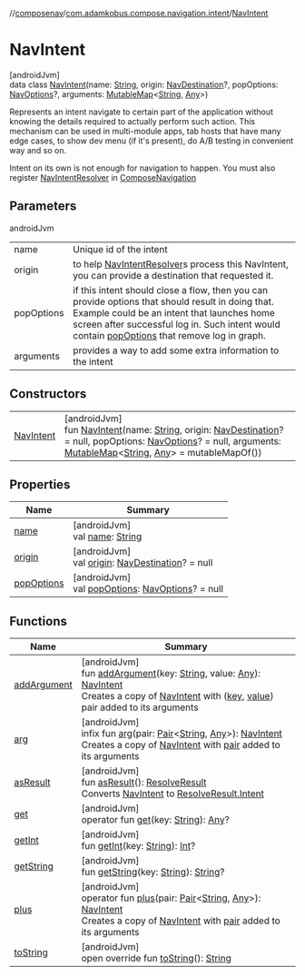 //[composenav](../../../index.md)/[com.adamkobus.compose.navigation.intent](../index.md)/[NavIntent](index.md)

# NavIntent

[androidJvm]\
data class [NavIntent](index.md)(name: [String](https://kotlinlang.org/api/latest/jvm/stdlib/kotlin/-string/index.html), origin: [NavDestination](../../com.adamkobus.compose.navigation.destination/-nav-destination/index.md)?, popOptions: [NavOptions](../../com.adamkobus.compose.navigation.action/-nav-options/index.md)?, arguments: [MutableMap](https://kotlinlang.org/api/latest/jvm/stdlib/kotlin.collections/-mutable-map/index.html)&lt;[String](https://kotlinlang.org/api/latest/jvm/stdlib/kotlin/-string/index.html), [Any](https://kotlinlang.org/api/latest/jvm/stdlib/kotlin/-any/index.html)&gt;)

Represents an intent navigate to certain part of the application without knowing the details required to actually perform such action. This mechanism can be used in multi-module apps, tab hosts that have many edge cases, to show dev menu (if it's present), do A/B testing in convenient way and so on.

Intent on its own is not enough for navigation to happen. You must also register [NavIntentResolver](../../com.adamkobus.compose.navigation/-nav-intent-resolver/index.md) in [ComposeNavigation](../../com.adamkobus.compose.navigation/-compose-navigation/index.md)

## Parameters

androidJvm

| | |
|---|---|
| name | Unique id of the intent |
| origin | to help [NavIntentResolver](../../com.adamkobus.compose.navigation/-nav-intent-resolver/index.md)s process this NavIntent, you can provide a destination that requested it. |
| popOptions | if this intent should close a flow, then you can provide options that should result in doing that. Example could be an intent that launches home screen after successful log in. Such intent would contain [popOptions](pop-options.md) that remove log in graph. |
| arguments | provides a way to add some extra information to the intent |

## Constructors

| | |
|---|---|
| [NavIntent](-nav-intent.md) | [androidJvm]<br>fun [NavIntent](-nav-intent.md)(name: [String](https://kotlinlang.org/api/latest/jvm/stdlib/kotlin/-string/index.html), origin: [NavDestination](../../com.adamkobus.compose.navigation.destination/-nav-destination/index.md)? = null, popOptions: [NavOptions](../../com.adamkobus.compose.navigation.action/-nav-options/index.md)? = null, arguments: [MutableMap](https://kotlinlang.org/api/latest/jvm/stdlib/kotlin.collections/-mutable-map/index.html)&lt;[String](https://kotlinlang.org/api/latest/jvm/stdlib/kotlin/-string/index.html), [Any](https://kotlinlang.org/api/latest/jvm/stdlib/kotlin/-any/index.html)&gt; = mutableMapOf()) |

## Properties

| Name | Summary |
|---|---|
| [name](name.md) | [androidJvm]<br>val [name](name.md): [String](https://kotlinlang.org/api/latest/jvm/stdlib/kotlin/-string/index.html) |
| [origin](origin.md) | [androidJvm]<br>val [origin](origin.md): [NavDestination](../../com.adamkobus.compose.navigation.destination/-nav-destination/index.md)? = null |
| [popOptions](pop-options.md) | [androidJvm]<br>val [popOptions](pop-options.md): [NavOptions](../../com.adamkobus.compose.navigation.action/-nav-options/index.md)? = null |

## Functions

| Name | Summary |
|---|---|
| [addArgument](add-argument.md) | [androidJvm]<br>fun [addArgument](add-argument.md)(key: [String](https://kotlinlang.org/api/latest/jvm/stdlib/kotlin/-string/index.html), value: [Any](https://kotlinlang.org/api/latest/jvm/stdlib/kotlin/-any/index.html)): [NavIntent](index.md)<br>Creates a copy of [NavIntent](index.md) with ([key](add-argument.md), [value](add-argument.md)) pair added to its arguments |
| [arg](arg.md) | [androidJvm]<br>infix fun [arg](arg.md)(pair: [Pair](https://kotlinlang.org/api/latest/jvm/stdlib/kotlin/-pair/index.html)&lt;[String](https://kotlinlang.org/api/latest/jvm/stdlib/kotlin/-string/index.html), [Any](https://kotlinlang.org/api/latest/jvm/stdlib/kotlin/-any/index.html)&gt;): [NavIntent](index.md)<br>Creates a copy of [NavIntent](index.md) with [pair](arg.md) added to its arguments |
| [asResult](as-result.md) | [androidJvm]<br>fun [asResult](as-result.md)(): [ResolveResult](../-resolve-result/index.md)<br>Converts [NavIntent](index.md) to [ResolveResult.Intent](../-resolve-result/-intent/index.md) |
| [get](get.md) | [androidJvm]<br>operator fun [get](get.md)(key: [String](https://kotlinlang.org/api/latest/jvm/stdlib/kotlin/-string/index.html)): [Any](https://kotlinlang.org/api/latest/jvm/stdlib/kotlin/-any/index.html)? |
| [getInt](get-int.md) | [androidJvm]<br>fun [getInt](get-int.md)(key: [String](https://kotlinlang.org/api/latest/jvm/stdlib/kotlin/-string/index.html)): [Int](https://kotlinlang.org/api/latest/jvm/stdlib/kotlin/-int/index.html)? |
| [getString](get-string.md) | [androidJvm]<br>fun [getString](get-string.md)(key: [String](https://kotlinlang.org/api/latest/jvm/stdlib/kotlin/-string/index.html)): [String](https://kotlinlang.org/api/latest/jvm/stdlib/kotlin/-string/index.html)? |
| [plus](plus.md) | [androidJvm]<br>operator fun [plus](plus.md)(pair: [Pair](https://kotlinlang.org/api/latest/jvm/stdlib/kotlin/-pair/index.html)&lt;[String](https://kotlinlang.org/api/latest/jvm/stdlib/kotlin/-string/index.html), [Any](https://kotlinlang.org/api/latest/jvm/stdlib/kotlin/-any/index.html)&gt;): [NavIntent](index.md)<br>Creates a copy of [NavIntent](index.md) with [pair](plus.md) added to its arguments |
| [toString](to-string.md) | [androidJvm]<br>open override fun [toString](to-string.md)(): [String](https://kotlinlang.org/api/latest/jvm/stdlib/kotlin/-string/index.html) |
